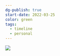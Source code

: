 ```yaml
---
dg-publish: true
start-date: 2022-03-25
color: green
tags:
  - timeline
  - personal
---
```


![](https://lh3.googleusercontent.com/pw/ABLVV87zHzTXILleuNXGPKVUhlrjSavC_NRwXaXSLQ9rAWGeMcI8GnioDMq17rNjXJz-eEunjXsi_XT9JaR3Q28FUXkkwckd6hZ8p2tniRIzA7xw6h2Z2-eE2OoUJEny-XypHGZNmgG1hW0H4OMTkQaKD75uGQ=w1175-h558-s-no-gm?authuser=0)